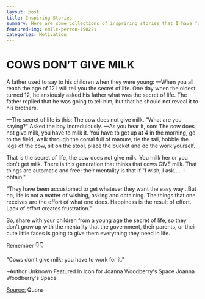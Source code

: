 ```yaml
---
layout: post
title: Inspiring Stories
summary: Here are some collections of inspriring stories that I have found over the net In my past years. I have aggregated it together to remamber this stories once in a while
featured-img: emile-perron-190221
categories: Motivation
---
```

# COWS DON’T GIVE MILK

A father used to say to his children when they were young: —When you all reach the age of 12 I will tell you the secret of life. One day when the oldest turned 12, he anxiously asked his father what was the secret of life. The father replied that he was going to tell him, but that he should not reveal it to his brothers.

—The secret of life is this: The cow does not give milk. "What are you saying?" Asked the boy incredulously. —As you hear it, son: The cow does not give milk, you have to milk it. You have to get up at 4 in the morning, go to the field, walk through the corral full of manure, tie the tail, hobble the legs of the cow, sit on the stool, place the bucket and do the work yourself.

That is the secret of life, the cow does not give milk. You milk her or you don't get milk. There is this generation that thinks that cows GIVE milk. That things are automatic and free: their mentality is that if "I wish, I ask..... I obtain."

"They have been accustomed to get whatever they want the easy way...But no, life is not a matter of wishing, asking and obtaining. The things that one receives are the effort of what one does. Happiness is the result of effort. Lack of effort creates frustration."

So, share with your children from a young age the secret of life, so they don't grow up with the mentality that the government, their parents, or their cute little faces is going to give them everything they need in life.

Remember 👇👇

"Cows don't give milk; you have to work for it."

~Author Unknown
Featured In
Icon for Joanna Woodberry's Space
Joanna Woodberry's Space

[Source:](https://uniqueandamazingworld.quora.com/) Quora